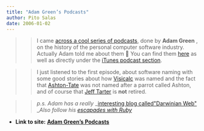 ```yaml
---
title: "Adam Green’s Podcasts"
author: Pito Salas
date: 2006-01-02
---
```



>>

>> I came [across a cool series of podcasts](<http://www.adamgreen.org/>),
done by **Adam Green** , on the history of the personal computer software
industry. Actually Adam told me about them 🙂 You can find them
[here](<http://www.adamgreen.org/>) as well as directly under the [iTunes
podcast
section](<http://phobos.apple.com/WebObjects/MZStore.woa/wa/viewPodcast?id=97303498&s=143441>).

>>

>> I just listened to the first episode, about software naming with some good
stories about how [Visicalc](<http://www.bricklin.com/visicalc.htm>) was named
and the fact that [Ashton-Tate](<http://en.wikipedia.org/wiki/Ashton-Tate>)
was not named after a parrot called Ashton, and of course that [Jeff
Tarter](<https://sf1000.registeredsite.com/~user989239/workshop.html>) is
**not** retired.

>>

>> _p.s. Adam has a really_ _[interesting blog called"Darwinian Web"
](<http://darwinianweb.com/>)__Also follow his_ _[escapades with
Ruby](<http://ruby.darwinianweb.com/>)_


* **Link to site:** **[Adam Green’s Podcasts](None)**
